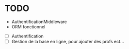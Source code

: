 # TODO

- AuthentificationMiddleware
- ORM fonctionnel

- [ ] Authentification
- [ ] Gestion de la base en ligne, pour ajouter des profs ect...
